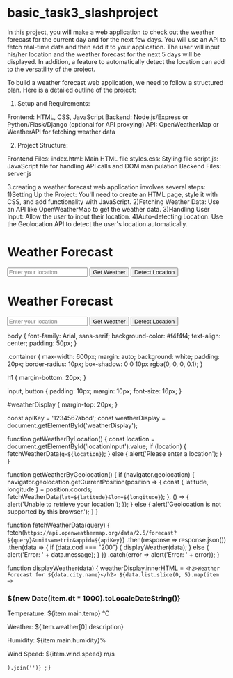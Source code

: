 # basic_task3_slashproject
In this project, you will make a web application to check out the weather forecast for the current day and for the next few days. You will use an API to fetch real-time data and then add it to your application. The user will input his/her location and the weather forecast for the next 5 days will be displayed. In addition, a feature to automatically detect the location can add to the versatility of the project.

To build a weather forecast web application, we need to follow a structured plan. Here is a detailed outline of the project:

1. Setup and Requirements:

Frontend: HTML, CSS, JavaScript
Backend: Node.js/Express or Python/Flask/Django (optional for API proxying)
API: OpenWeatherMap or WeatherAPI for fetching weather data

2. Project Structure:

Frontend Files:
index.html: Main HTML file
styles.css: Styling file
script.js: JavaScript file for handling API calls and DOM manipulation
Backend Files:
server.js

3.creating a weather forecast web application involves several steps:
1)Setting Up the Project: You'll need to create an HTML page, style it with CSS, and add functionality with JavaScript.
2)Fetching Weather Data: Use an API like OpenWeatherMap to get the weather data.
3)Handling User Input: Allow the user to input their location.
4)Auto-detecting Location: Use the Geolocation API to detect the user's location automatically.


<!DOCTYPE html>
<html lang="en">
<head>
    <meta charset="UTF-8">
    <meta name="viewport" content="width=device-width, initial-scale=1.0">
    <title>Weather Forecast</title>
    <link rel="stylesheet" href="styles.css">
</head>
<body>
    <div class="container">
        <h1>Weather Forecast</h1>
        <input type="text" id="locationInput" placeholder="Enter your location">
        <button onclick="getWeatherByLocation()">Get Weather</button>
        <button onclick="getWeatherByGeolocation()">Detect Location</button>
        <div id="weatherDisplay"></div>
    </div>
    <script src="script.js"></script>
</body>
</html>
<!DOCTYPE html>
<html lang="en">
<head>
    <meta charset="UTF-8">
    <meta name="viewport" content="width=device-width, initial-scale=1.0">
    <title>Weather Forecast</title>
    <link rel="stylesheet" href="styles.css">
</head>
<body>
    <div class="container">
        <h1>Weather Forecast</h1>
        <input type="text" id="locationInput" placeholder="Enter your location">
        <button onclick="getWeatherByLocation()">Get Weather</button>
        <button onclick="getWeatherByGeolocation()">Detect Location</button>
        <div id="weatherDisplay"></div>
    </div>
    <script src="script.js"></script>
</body>
</html>
 
body {
    font-family: Arial, sans-serif;
    background-color: #f4f4f4;
    text-align: center;
    padding: 50px;
}

.container {
    max-width: 600px;
    margin: auto;
    background: white;
    padding: 20px;
    border-radius: 10px;
    box-shadow: 0 0 10px rgba(0, 0, 0, 0.1);
}

h1 {
    margin-bottom: 20px;
}

input, button {
    padding: 10px;
    margin: 10px;
    font-size: 16px;
}

#weatherDisplay {
    margin-top: 20px;
}



const apiKey = '1234567abcd';
const weatherDisplay = document.getElementById('weatherDisplay');

function getWeatherByLocation() {
    const location = document.getElementById('locationInput').value;
    if (location) {
        fetchWeatherData(`q=${location}`);
    } else {
        alert('Please enter a location');
    }
}

function getWeatherByGeolocation() {
    if (navigator.geolocation) {
        navigator.geolocation.getCurrentPosition(position => {
            const { latitude, longitude } = position.coords;
            fetchWeatherData(`lat=${latitude}&lon=${longitude}`);
        }, () => {
            alert('Unable to retrieve your location');
        });
    } else {
        alert('Geolocation is not supported by this browser.');
    }
}

function fetchWeatherData(query) {
    fetch(`https://api.openweathermap.org/data/2.5/forecast?${query}&units=metric&appid=${apiKey}`)
        .then(response => response.json())
        .then(data => {
            if (data.cod === "200") {
                displayWeather(data);
            } else {
                alert('Error: ' + data.message);
            }
        })
        .catch(error => alert('Error: ' + error));
}

function displayWeather(data) {
    weatherDisplay.innerHTML = `
        <h2>Weather Forecast for ${data.city.name}</h2>
        ${data.list.slice(0, 5).map(item => `
            <div>
                <h3>${new Date(item.dt * 1000).toLocaleDateString()}</h3>
                <p>Temperature: ${item.main.temp} °C</p>
                <p>Weather: ${item.weather[0].description}</p>
                <p>Humidity: ${item.main.humidity}%</p>
                <p>Wind Speed: ${item.wind.speed} m/s</p>
            </div>
        `).join('')}
    `;
}


